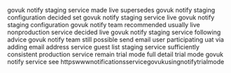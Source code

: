 govuk notify staging service made live supersedes govuk notify staging configuration decided set govuk notify staging service live govuk notify staging configuration govuk notify team recommended usually live nonproduction service decided live govuk notify staging service following advice govuk notify team still possible send email user participating uat via adding email address service guest list staging service sufficiently consistent production service remain trial mode full detail trial mode govuk notify service see httpswwwnotificationsservicegovukusingnotifytrialmode